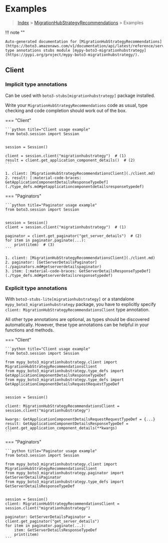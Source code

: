 # Examples

> [Index](../README.md) > [MigrationHubStrategyRecommendations](./README.md) > Examples

!!! note ""

    Auto-generated documentation for [MigrationHubStrategyRecommendations](https://boto3.amazonaws.com/v1/documentation/api/latest/reference/services/migrationhubstrategy.html#MigrationHubStrategyRecommendations)
    type annotations stubs module [mypy-boto3-migrationhubstrategy](https://pypi.org/project/mypy-boto3-migrationhubstrategy/).

## Client

### Implicit type annotations

Can be used with `boto3-stubs[migrationhubstrategy]` package installed.

Write your `MigrationHubStrategyRecommendations` code as usual,
type checking and code completion should work out of the box.


=== "Client"

    ```python title="Client usage example"
    from boto3.session import Session


    session = Session()

    client = session.client("migrationhubstrategy")  # (1)
    result = client.get_application_component_details()  # (2)
    ```

    1. client: [MigrationHubStrategyRecommendationsClient](./client.md)
    2. result: [:material-code-braces: GetApplicationComponentDetailsResponseTypeDef](./type_defs.md#getapplicationcomponentdetailsresponsetypedef) 



=== "Paginators"

    ```python title="Paginator usage example"
    from boto3.session import Session


    session = Session()
    client = session.client("migrationhubstrategy")  # (1)

    paginator = client.get_paginator("get_server_details")  # (2)
    for item in paginator.paginate(...):
        print(item)  # (3)
    ```

    1. client: [MigrationHubStrategyRecommendationsClient](./client.md)
    2. paginator: [GetServerDetailsPaginator](./paginators.md#getserverdetailspaginator)
    3. item: [:material-code-braces: GetServerDetailsResponseTypeDef](./type_defs.md#getserverdetailsresponsetypedef) 




### Explicit type annotations

With `boto3-stubs-lite[migrationhubstrategy]`
or a standalone `mypy_boto3_migrationhubstrategy` package, you have to explicitly specify `client: MigrationHubStrategyRecommendationsClient` type annotation.

All other type annotations are optional, as types should be discovered automatically.
However, these type annotations can be helpful in your functions and methods.


=== "Client"

    ```python title="Client usage example"
    from boto3.session import Session

    from mypy_boto3_migrationhubstrategy.client import MigrationHubStrategyRecommendationsClient
    from mypy_boto3_migrationhubstrategy.type_defs import GetApplicationComponentDetailsResponseTypeDef
    from mypy_boto3_migrationhubstrategy.type_defs import GetApplicationComponentDetailsRequestRequestTypeDef


    session = Session()

    client: MigrationHubStrategyRecommendationsClient = session.client("migrationhubstrategy")

    kwargs: GetApplicationComponentDetailsRequestRequestTypeDef = {...}
    result: GetApplicationComponentDetailsResponseTypeDef = client.get_application_component_details(**kwargs)
    ```



=== "Paginators"

    ```python title="Paginator usage example"
    from boto3.session import Session

    from mypy_boto3_migrationhubstrategy.client import MigrationHubStrategyRecommendationsClient
    from mypy_boto3_migrationhubstrategy.paginator import GetServerDetailsPaginator
    from mypy_boto3_migrationhubstrategy.type_defs import GetServerDetailsResponseTypeDef


    session = Session()
    client: MigrationHubStrategyRecommendationsClient = session.client("migrationhubstrategy")

    paginator: GetServerDetailsPaginator = client.get_paginator("get_server_details")
    for item in paginator.paginate(...):
        item: GetServerDetailsResponseTypeDef
        print(item)
    ```




